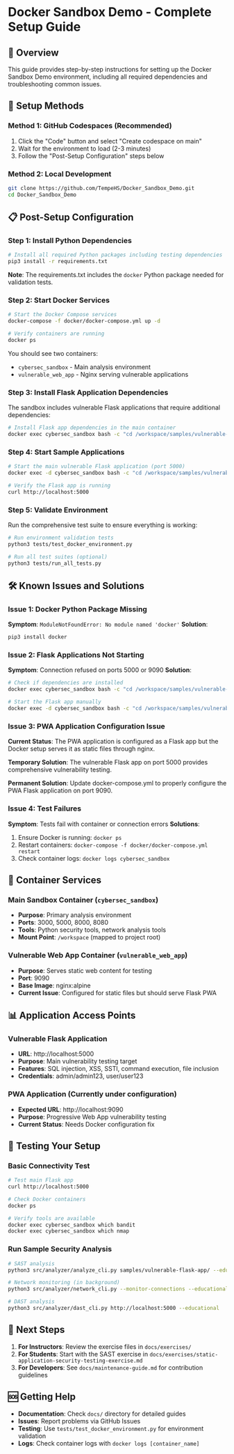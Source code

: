 # Docker Sandbox Demo - Complete Setup Guide

## 🎯 Overview

This guide provides step-by-step instructions for setting up the Docker Sandbox Demo environment, including all required dependencies and troubleshooting common issues.

## 🚀 Setup Methods

### Method 1: GitHub Codespaces (Recommended)
1. Click the "Code" button and select "Create codespace on main"
2. Wait for the environment to load (2-3 minutes)
3. Follow the "Post-Setup Configuration" steps below

### Method 2: Local Development
```bash
git clone https://github.com/TempeHS/Docker_Sandbox_Demo.git
cd Docker_Sandbox_Demo
```

## 📋 Post-Setup Configuration

### Step 1: Install Python Dependencies
```bash
# Install all required Python packages including testing dependencies
pip3 install -r requirements.txt
```

**Note**: The requirements.txt includes the `docker` Python package needed for validation tests.

### Step 2: Start Docker Services
```bash
# Start the Docker Compose services
docker-compose -f docker/docker-compose.yml up -d

# Verify containers are running
docker ps
```

You should see two containers:
- `cybersec_sandbox` - Main analysis environment
- `vulnerable_web_app` - Nginx serving vulnerable applications

### Step 3: Install Flask Application Dependencies
The sandbox includes vulnerable Flask applications that require additional dependencies:

```bash
# Install Flask app dependencies in the main container
docker exec cybersec_sandbox bash -c "cd /workspace/samples/vulnerable-flask-app && pip3 install -r requirements.txt"
```

### Step 4: Start Sample Applications
```bash
# Start the main vulnerable Flask application (port 5000)
docker exec -d cybersec_sandbox bash -c "cd /workspace/samples/vulnerable-flask-app && python3 app.py"

# Verify the Flask app is running
curl http://localhost:5000
```

### Step 5: Validate Environment
Run the comprehensive test suite to ensure everything is working:

```bash
# Run environment validation tests
python3 tests/test_docker_environment.py

# Run all test suites (optional)
python3 tests/run_all_tests.py
```

## 🛠️ Known Issues and Solutions

### Issue 1: Docker Python Package Missing
**Symptom**: `ModuleNotFoundError: No module named 'docker'`
**Solution**: 
```bash
pip3 install docker
```

### Issue 2: Flask Applications Not Starting
**Symptom**: Connection refused on ports 5000 or 9090
**Solution**: 
```bash
# Check if dependencies are installed
docker exec cybersec_sandbox bash -c "cd /workspace/samples/vulnerable-flask-app && pip3 install -r requirements.txt"

# Start the Flask app manually
docker exec -d cybersec_sandbox bash -c "cd /workspace/samples/vulnerable-flask-app && python3 app.py"
```

### Issue 3: PWA Application Configuration Issue
**Current Status**: The PWA application is configured as a Flask app but the Docker setup serves it as static files through nginx.

**Temporary Solution**: The vulnerable Flask app on port 5000 provides comprehensive vulnerability testing.

**Permanent Solution**: Update docker-compose.yml to properly configure the PWA Flask application on port 9090.

### Issue 4: Test Failures
**Symptom**: Tests fail with container or connection errors
**Solutions**:
1. Ensure Docker is running: `docker ps`
2. Restart containers: `docker-compose -f docker/docker-compose.yml restart`
3. Check container logs: `docker logs cybersec_sandbox`

## 🔧 Container Services

### Main Sandbox Container (`cybersec_sandbox`)
- **Purpose**: Primary analysis environment
- **Ports**: 3000, 5000, 8000, 8080
- **Tools**: Python security tools, network analysis tools
- **Mount Point**: `/workspace` (mapped to project root)

### Vulnerable Web App Container (`vulnerable_web_app`)
- **Purpose**: Serves static web content for testing
- **Port**: 9090
- **Base Image**: nginx:alpine
- **Current Issue**: Configured for static files but should serve Flask PWA

## 📊 Application Access Points

### Vulnerable Flask Application
- **URL**: http://localhost:5000
- **Purpose**: Main vulnerability testing target
- **Features**: SQL injection, XSS, SSTI, command execution, file inclusion
- **Credentials**: admin/admin123, user/user123

### PWA Application (Currently under configuration)
- **Expected URL**: http://localhost:9090
- **Purpose**: Progressive Web App vulnerability testing
- **Current Status**: Needs Docker configuration fix

## 🧪 Testing Your Setup

### Basic Connectivity Test
```bash
# Test main Flask app
curl http://localhost:5000

# Check Docker containers
docker ps

# Verify tools are available
docker exec cybersec_sandbox which bandit
docker exec cybersec_sandbox which nmap
```

### Run Sample Security Analysis
```bash
# SAST analysis
python3 src/analyzer/analyze_cli.py samples/vulnerable-flask-app/ --educational

# Network monitoring (in background)
python3 src/analyzer/network_cli.py --monitor-connections --educational &

# DAST analysis
python3 src/analyzer/dast_cli.py http://localhost:5000 --educational
```

## 📝 Next Steps

1. **For Instructors**: Review the exercise files in `docs/exercises/`
2. **For Students**: Start with the SAST exercise in `docs/exercises/static-application-security-testing-exercise.md`
3. **For Developers**: See `docs/maintenance-guide.md` for contribution guidelines

## 🆘 Getting Help

- **Documentation**: Check `docs/` directory for detailed guides
- **Issues**: Report problems via GitHub Issues
- **Testing**: Use `tests/test_docker_environment.py` for environment validation
- **Logs**: Check container logs with `docker logs [container_name]`